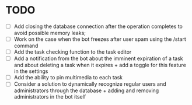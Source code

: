 # TODO
- [ ] Add closing the database connection after the operation completes to avoid possible memory leaks;
- [ ] Work on the case when the bot freezes after user spam using the /start command
- [ ] Add the task checking function to the task editor
- [ ] Add a notification from the bot about the imminent expiration of a task and about deleting a task when it expires + add a toggle for this feature in the settings
- [ ] Add the ability to pin multimedia to each task
- [ ] Consider a solution to dynamically recognize regular users and administrators through the database + adding and removing administrators in the bot itself
